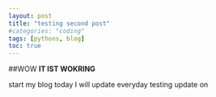 ```yaml
---
layout: post
title: "testing second post"
#categories: "coding"
tags: [pythons, blog]
toc: true
---
```


##WOW
**IT IST WOKRING**

start my blog today
I will update everyday
 testing update on
